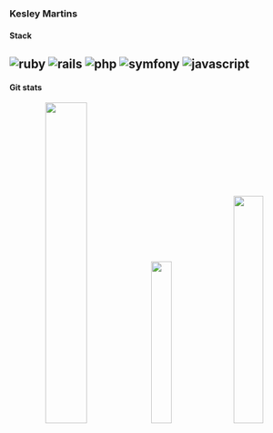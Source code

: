 ### Kesley Martins 

#### Stack
![ruby](https://img.shields.io/badge/ruby-1f2430?style=for-the-badge&logo=ruby)
![rails](https://img.shields.io/badge/ruby_on_rails-1f2430?style=for-the-badge&logo=rubyonrails)
![php](https://img.shields.io/badge/php-1f2430?style=for-the-badge&logo=php)
![symfony](https://img.shields.io/badge/symfony-1f2430?style=for-the-badge&logo=symfony)
![javascript](https://img.shields.io/badge/javascript-1f2430?style=for-the-badge&logo=javascript)
---
#### Git stats
<div style="text-align: center;">
    <img width="38%" src="https://github-readme-stats.vercel.app/api?username=kesleymartins&count_private=true&hide=contribs,issues&rank_icon=github&theme=ayu-mirage">
    <img width="27%" src="https://github-readme-stats.vercel.app/api/top-langs/?username=kesleymartins&hide_progress=true&theme=ayu-mirage">
    <img width="32%" src="https://github-readme-streak-stats.herokuapp.com/?user=kesleymartins&theme=ayu-mirage">
</div>
